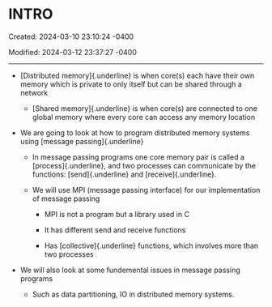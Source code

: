# INTRO

Created: 2024-03-10 23:10:24 -0400

Modified: 2024-03-12 23:37:27 -0400

---

-   [Distributed memory]{.underline} is when core(s) each have their own memory which is private to only itself but can be shared through a network

    -   [Shared memory]{.underline} is when core(s) are connected to one global memory where every core can access any memory location

-   We are going to look at how to program distributed memory systems using [message passing]{.underline}

    -   In message passing programs one core memory pair is called a [process]{.underline}, and two processes can communicate by the functions: [send]{.underline} and [receive]{.underline}.

    -   We will use MPI (message passing interface) for our implementation of message passing

        -   MPI is not a program but a library used in C

        -   It has different send and receive functions

        -   Has [collective]{.underline} functions, which involves more than two processes

-   We will also look at some fundemental issues in message passing programs

    -   Such as data partitioning, IO in distributed memory systems.

 

 

 

 
